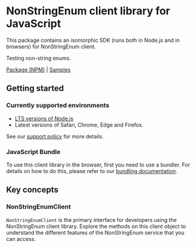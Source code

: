 # NonStringEnum client library for JavaScript

This package contains an isomorphic SDK (runs both in Node.js and in browsers) for NonStringEnum client.

Testing non-string enums.

[Package (NPM)](https://www.npmjs.com/package/@msinternal/non-string-num) |
[Samples](https://github.com/Azure-Samples/azure-samples-js-management)

## Getting started

### Currently supported environments

- [LTS versions of Node.js](https://github.com/nodejs/release#release-schedule)
- Latest versions of Safari, Chrome, Edge and Firefox.

See our [support policy](https://github.com/Azure/azure-sdk-for-js/blob/main/SUPPORT.md) for more details.





### JavaScript Bundle
To use this client library in the browser, first you need to use a bundler. For details on how to do this, please refer to our [bundling documentation](https://aka.ms/AzureSDKBundling).

## Key concepts

### NonStringEnumClient

`NonStringEnumClient` is the primary interface for developers using the NonStringEnum client library. Explore the methods on this client object to understand the different features of the NonStringEnum service that you can access.

